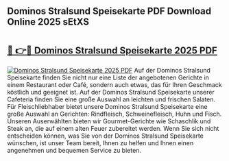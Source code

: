## Dominos Stralsund Speisekarte PDF Download Online 2025 sEtXS

# <h2><a href="http://gca52l.nevu.top/?p=Dominos+Stralsund+Speisekarte">🔗 👉🔴 Dominos Stralsund Speisekarte 2025 PDF</a></h2>

[![Dominos Stralsund Speisekarte 2025 PDF](https://i.imgur.com/dBaPXMq.png)](http://gca52l.nevu.top/?p=Dominos+Stralsund+Speisekarte)
Auf der Dominos Stralsund Speisekarte finden Sie nicht nur eine Liste der angebotenen Gerichte in einem Restaurant oder Café, sondern auch etwas, das für Ihren Geschmack köstlich und geeignet ist. Auf der Dominos Stralsund Speisekarte unserer Cafeteria finden Sie eine große Auswahl an leichten und frischen Salaten. Für Fleischliebhaber bietet unsere Dominos Stralsund Speisekarte eine große Auswahl an Gerichten: Rindfleisch, Schweinefleisch, Huhn und Fisch. Unseren Auserwählten bieten wir Gourmet-Gerichte wie Schaschlik und Steak an, die auf einem alten Feuer zubereitet werden. Wenn Sie sich nicht entscheiden können, was Sie von der Dominos Stralsund Speisekarte wünschen, ist unser Team bereit, Ihnen zu helfen und Ihnen einen angenehmen und bequemen Service zu bieten.
